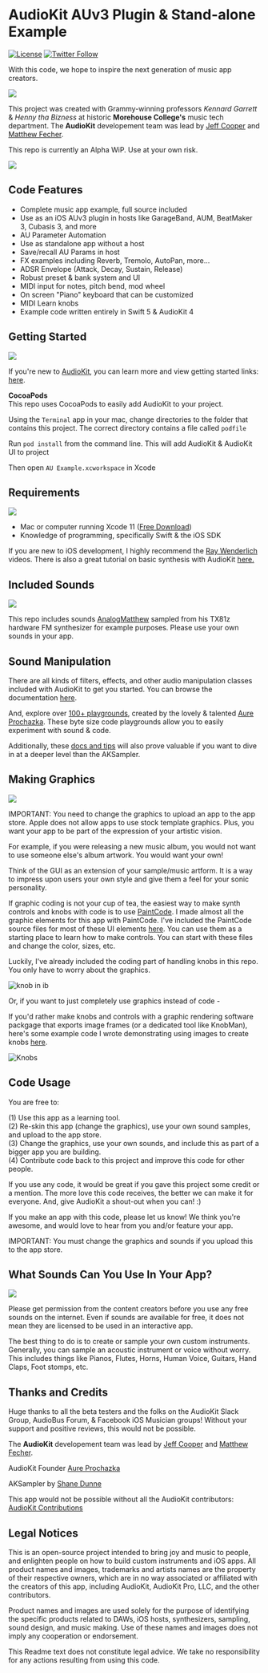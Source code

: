 # **AudioKit AUv3 Plugin & Stand-alone Example**

[![License](https://img.shields.io/cocoapods/l/AudioKit.svg?style=flat)](https://github.com/AudioKit/ROMPlayer/blob/master/LICENSE)
[![Twitter Follow](https://img.shields.io/twitter/follow/AudioKitPro.svg?style=social)](http://twitter.com/AudioKitPro)

With this code, we hope to inspire the next generation of music app creators. 

![](https://i.imgur.com/4O1erRv.png)


This project was created with Grammy-winning professors *Kennard Garrett* & *Henny tha Bizness* at historic **Morehouse College's** music tech department. The **AudioKit** developement team was lead by [Jeff Cooper](mailto:jeff@audiokitpro.com) and [Matthew Fecher](https://twitter.com/analogMatthew).   

This repo is currently an Alpha WiP. Use at your own risk. 

![](https://i.imgur.com/LUXE0tP.png)

## Code Features

- Complete music app example, full source included
- Use as an iOS AUv3 plugin in hosts like GarageBand, AUM, BeatMaker 3, Cubasis 3, and more
- AU Parameter Automation
- Use as standalone app without a host
- Save/recall AU Params in host
- FX examples including Reverb, Tremolo, AutoPan, more...
- ADSR Envelope (Attack, Decay, Sustain, Release)
- Robust preset & bank system and UI
- MIDI input for notes, pitch bend, mod wheel
- On screen "Piano" keyboard that can be customized 
- MIDI Learn knobs
- Example code written entirely in Swift 5 & AudioKit 4

## Getting Started

![](https://i.imgur.com/EKwAq1Z.png)

If you're new to [AudioKit](https://audiokit.io/), you can learn more and view getting started links: [here](https://audiokitpro.com/audiokit/).


**CocoaPods**  
This repo uses CocoaPods to easily add AudioKit to your project. 

Using the `Terminal` app in your mac, change directories to the folder that contains this project. The correct directory contains a file called `podfile`

Run `pod install` from the command line. This will add AudioKit & AudioKit UI to project

Then open `AU Example.xcworkspace` in Xcode

## Requirements

![](https://i.imgur.com/Gc7kYYr.png)

- Mac or computer running Xcode 11 ([Free Download](https://itunes.apple.com/us/app/xcode/id497799835?mt=12))
- Knowledge of programming, specifically Swift & the iOS SDK

If you are new to iOS development, I highly recommend the [Ray Wenderlich](https://www.raywenderlich.com/) videos. There is also a great tutorial on basic synthesis with AudioKit  [here.](https://www.raywenderlich.com/145770/audiokit-tutorial-getting-started) 


## Included Sounds

![](https://i.imgur.com/k807YHC.png)

This repo includes sounds [AnalogMatthew](https://twitter.com/analogMatthew) sampled from his TX81z hardware FM synthesizer for example purposes. Please use your own sounds in your app.

## Sound Manipulation

There are all kinds of filters, effects, and other audio manipulation classes included with AudioKit to get you started. You can browse the documentation [here](http://audiokit.io/docs/index.html). 

And, explore over [100+ playgrounds](http://audiokit.io/playgrounds/), created by the lovely & talented [Aure Prochazka](https://twitter.com/audiokitman). These byte size code playgrounds allow you to easily experiment with sound & code.

Additionally, these [docs and tips](https://developer.apple.com/library/content/technotes/tn2331/_index.html) will also prove valuable if you want to dive in at a deeper level than the AKSampler. 

## Making Graphics

![](https://i.imgur.com/uelpjUh.png)

IMPORTANT: You need to change the graphics to upload an app to the app store. Apple does not allow apps to use stock template graphics. Plus, you want your app to be part of the expression of your artistic vision. 

For example, if you were releasing a new music album, you would not want to use someone else's album artwork. You would want your own! 

Think of the GUI as an extension of your sample/music artform. It is a way to impress upon users your own style and give them a feel for your sonic personality. 

If graphic coding is not your cup of tea, the easiest way to make synth controls and knobs with code is to use [PaintCode](https://www.paintcodeapp.com/). I made almost all the graphic elements for this app with PaintCode. I've included the PaintCode source files for most of these UI elements [here](https://github.com/AudioKit/AudioKitGraphics). You can use them as a starting place to learn how to make controls. You can start with these files and change the color, sizes, etc. 

Luckily, I've already included the coding part of handling knobs in this repo. You only have to worry about the graphics. 

![knob in ib](https://i.imgflip.com/1svkul.gif)

Or, if you want to just completely use graphics instead of code - 

If you'd rather make knobs and controls with a graphic rendering software packgage that exports image frames (or a dedicated tool like KnobMan), here's some example code I wrote demonstrating using images to create knobs [here](https://github.com/analogcode/3D-Knobs).

![Knobs](http://audiokitpro.com/images/knob.gif) 

## Code Usage

You are free to:

(1) Use this app as a learning tool.  
(2) Re-skin this app (change the graphics), use your own sound samples, and upload to the app store.   
(3) Change the graphics, use your own sounds, and include this as part of a bigger app you are building.  
(4) Contribute code back to this project and improve this code for other people.

If you use any code, it would be great if you gave this project some credit or a mention. The more love this code receives, the better we can make it for everyone. And, give AudioKit a shout-out when you can! :) 

If you make an app with this code, please let us know! We think you're awesome, and would love to hear from you and/or feature your app.

IMPORTANT: You must change the graphics and sounds if you upload this to the app store.

## What Sounds Can You Use In Your App?

![](https://i.imgur.com/pOOAZeW.png)

Please get permission from the content creators before you use any free sounds on the internet. Even if sounds are available for free, it does not mean they are licensed to be used in an interactive app. 

The best thing to do is to create or sample your own custom instruments. Generally, you can sample an acoustic instrument or voice without worry. This includes things like Pianos, Flutes, Horns, Human Voice, Guitars, Hand Claps, Foot stomps, etc.

## Thanks and Credits

Huge thanks to all the beta testers and the folks on the AudioKit Slack Group, AudioBus Forum, & Facebook iOS Musician groups! Without your support and positive reviews, this would not be possible.

The **AudioKit** developement team was lead by [Jeff Cooper](mailto:jeff@audiokitpro.com) and [Matthew Fecher](https://twitter.com/analogMatthew).   

AudioKit Founder [Aure Prochazka](http://twitter.com/audiokitman)

AKSampler by
[Shane Dunne](http://github.com/getdunne)

This app would not be possible without all the AudioKit contributors:  
[AudioKit Contributions](https://github.com/AudioKit/AudioKit/graphs/contributors)

## Legal Notices

This is an open-source project intended to bring joy and music to people, and enlighten people on how to build custom instruments and iOS apps. All product names and images, trademarks and artists names are the property of their respective owners, which are in no way associated or affiliated with the creators of this app, including AudioKit, AudioKit Pro, LLC, and the other contributors. 

Product names and images are used solely for the purpose of identifying the specific products related to DAWs, iOS hosts, synthesizers, sampling, sound design, and music making. Use of these names and images does not imply any cooperation or endorsement. 

This Readme text does not constitute legal advice. We take no responsibility for any actions resulting from using this code. 
